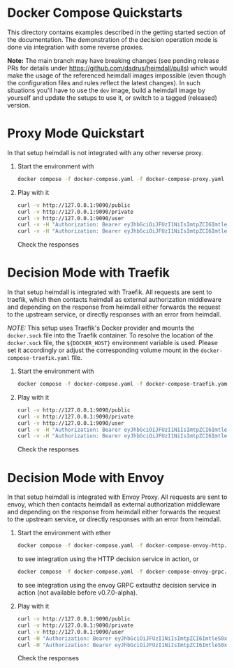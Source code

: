 # Docker Compose Quickstarts

This directory contains examples described in the getting started section of the documentation. The demonstration of the decision operation mode is done via integration with some reverse proxies.

**Note:** The main branch may have breaking changes (see pending release PRs for details under https://github.com/dadrus/heimdall/pulls) which would make the usage of the referenced heimdall images impossible (even though the configuration files and rules reflect the latest changes). In such situations you'll have to use the `dev` image, build a heimdall image by yourself and update the setups to use it, or switch to a tagged (released) version.


# Proxy Mode Quickstart

In that setup heimdall is not integrated with any other reverse proxy.

1. Start the environment with

   ```bash
   docker compose -f docker-compose.yaml -f docker-compose-proxy.yaml up
   ```

2. Play with it

   ```bash
   curl -v http://127.0.0.1:9090/public
   curl -v http://127.0.0.1:9090/private
   curl -v http://127.0.0.1:9090/user
   curl -v -H "Authorization: Bearer eyJhbGciOiJFUzI1NiIsImtpZCI6ImtleS0xIiwidHlwIjoiSldUIn0.eyJleHAiOjIwMjUxMDA3NTEsImlhdCI6MTcwOTc0MDc1MSwiaXNzIjoiZGVtb19pc3N1ZXIiLCJqdGkiOiIzZmFmNDkxOS0wZjUwLTQ3NGItOGExMy0yOTYzMjEzNThlOTMiLCJuYmYiOjE3MDk3NDA3NTEsInJvbGUiOiJ1c2VyIiwic3ViIjoiMiJ9.W5xCpwsFShS0RpOtrm9vrV2dN6K8pRr5gQnt0kluzLE6oNWFzf7Oot-0YLCPa64Z3XPd7cfGcBiSjrzKZSAj4g" 127.0.0.1:9090/user
   curl -v -H "Authorization: Bearer eyJhbGciOiJFUzI1NiIsImtpZCI6ImtleS0xIiwidHlwIjoiSldUIn0.eyJleHAiOjIwMjUxMDA3NTEsImlhdCI6MTcwOTc0MDc1MSwiaXNzIjoiZGVtb19pc3N1ZXIiLCJqdGkiOiI0NjExZDM5Yy00MzI1LTRhMWYtYjdkOC1iMmYxMTE3NDEyYzAiLCJuYmYiOjE3MDk3NDA3NTEsInJvbGUiOiJhZG1pbiIsInN1YiI6IjEifQ.mZZ_UqC8RVzEKBPZbPs4eP-MkXLK22Q27ZJ34UwJiioFdaYXqYJ4ZsatP0TbpKeNyF83mkrrCGL_pWLFTho7Gg" 127.0.0.1:9090/admin
   ```
   
   Check the responses

# Decision Mode with Traefik

In that setup heimdall is integrated with Traefik. All requests are sent to traefik, which then contacts heimdall as external authorization middleware and depending on the response from heimdall either forwards the request to the upstream service, or directly responses with an error from heimdall.

*NOTE:* This setup uses Traefik's Docker provider and mounts the `docker.sock` file into the Traefik container. To resolve the location of the `docker.sock` file, the `${DOCKER_HOST}` environment variable is used. Please set it accordingly or adjust the corresponding volume mount in the `docker-compose-traefik.yaml` file.

1. Start the environment with

   ```bash
   docker compose -f docker-compose.yaml -f docker-compose-traefik.yaml up
   ```

2. Play with it

   ```bash
   curl -v http://127.0.0.1:9090/public
   curl -v http://127.0.0.1:9090/private
   curl -v http://127.0.0.1:9090/user
   curl -v -H "Authorization: Bearer eyJhbGciOiJFUzI1NiIsImtpZCI6ImtleS0xIiwidHlwIjoiSldUIn0.eyJleHAiOjIwMjUxMDA3NTEsImlhdCI6MTcwOTc0MDc1MSwiaXNzIjoiZGVtb19pc3N1ZXIiLCJqdGkiOiIzZmFmNDkxOS0wZjUwLTQ3NGItOGExMy0yOTYzMjEzNThlOTMiLCJuYmYiOjE3MDk3NDA3NTEsInJvbGUiOiJ1c2VyIiwic3ViIjoiMiJ9.W5xCpwsFShS0RpOtrm9vrV2dN6K8pRr5gQnt0kluzLE6oNWFzf7Oot-0YLCPa64Z3XPd7cfGcBiSjrzKZSAj4g" 127.0.0.1:9090/user
   curl -v -H "Authorization: Bearer eyJhbGciOiJFUzI1NiIsImtpZCI6ImtleS0xIiwidHlwIjoiSldUIn0.eyJleHAiOjIwMjUxMDA3NTEsImlhdCI6MTcwOTc0MDc1MSwiaXNzIjoiZGVtb19pc3N1ZXIiLCJqdGkiOiI0NjExZDM5Yy00MzI1LTRhMWYtYjdkOC1iMmYxMTE3NDEyYzAiLCJuYmYiOjE3MDk3NDA3NTEsInJvbGUiOiJhZG1pbiIsInN1YiI6IjEifQ.mZZ_UqC8RVzEKBPZbPs4eP-MkXLK22Q27ZJ34UwJiioFdaYXqYJ4ZsatP0TbpKeNyF83mkrrCGL_pWLFTho7Gg" 127.0.0.1:9090/admin
   ```

   Check the responses

# Decision Mode with Envoy

In that setup heimdall is integrated with Envoy Proxy. All requests are sent to envoy, which then contacts heimdall as external authorization middleware and depending on the response from heimdall either forwards the request to the upstream service, or directly responses with an error from heimdall.

1. Start the environment with
   ether

   ```bash
   docker compose -f docker-compose.yaml -f docker-compose-envoy-http.yaml up
   ```
   
   to see integration using the HTTP decision service in action, or

   ```bash
   docker compose -f docker-compose.yaml -f docker-compose-envoy-grpc.yaml up
   ```

   to see integration using the envoy GRPC extauthz decision service in action (not available before v0.7.0-alpha).

2. Play with it

   ```bash
   curl -v http://127.0.0.1:9090/public
   curl -v http://127.0.0.1:9090/private
   curl -v http://127.0.0.1:9090/user
   curl -H "Authorization: Bearer eyJhbGciOiJFUzI1NiIsImtpZCI6ImtleS0xIiwidHlwIjoiSldUIn0.eyJleHAiOjIwMjUxMDA3NTEsImlhdCI6MTcwOTc0MDc1MSwiaXNzIjoiZGVtb19pc3N1ZXIiLCJqdGkiOiIzZmFmNDkxOS0wZjUwLTQ3NGItOGExMy0yOTYzMjEzNThlOTMiLCJuYmYiOjE3MDk3NDA3NTEsInJvbGUiOiJ1c2VyIiwic3ViIjoiMiJ9.W5xCpwsFShS0RpOtrm9vrV2dN6K8pRr5gQnt0kluzLE6oNWFzf7Oot-0YLCPa64Z3XPd7cfGcBiSjrzKZSAj4g" 127.0.0.1:9090/user
   curl -H "Authorization: Bearer eyJhbGciOiJFUzI1NiIsImtpZCI6ImtleS0xIiwidHlwIjoiSldUIn0.eyJleHAiOjIwMjUxMDA3NTEsImlhdCI6MTcwOTc0MDc1MSwiaXNzIjoiZGVtb19pc3N1ZXIiLCJqdGkiOiI0NjExZDM5Yy00MzI1LTRhMWYtYjdkOC1iMmYxMTE3NDEyYzAiLCJuYmYiOjE3MDk3NDA3NTEsInJvbGUiOiJhZG1pbiIsInN1YiI6IjEifQ.mZZ_UqC8RVzEKBPZbPs4eP-MkXLK22Q27ZJ34UwJiioFdaYXqYJ4ZsatP0TbpKeNyF83mkrrCGL_pWLFTho7Gg" 127.0.0.1:9090/admin
   ```

   Check the responses